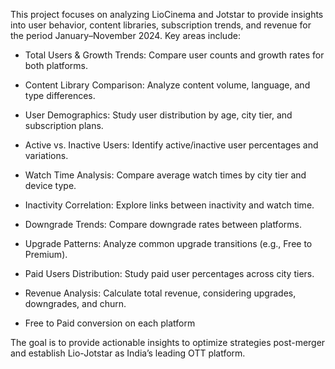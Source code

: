 This project focuses on analyzing LioCinema and Jotstar to provide insights into user behavior, content libraries, subscription trends, and revenue for the period January–November 2024. Key areas include:

* Total Users & Growth Trends: Compare user counts and growth rates for both platforms.

* Content Library Comparison: Analyze content volume, language, and type differences.

* User Demographics: Study user distribution by age, city tier, and subscription plans.

* Active vs. Inactive Users: Identify active/inactive user percentages and variations.

* Watch Time Analysis: Compare average watch times by city tier and device type.

* Inactivity Correlation: Explore links between inactivity and watch time.

* Downgrade Trends: Compare downgrade rates between platforms.

* Upgrade Patterns: Analyze common upgrade transitions (e.g., Free to Premium).

* Paid Users Distribution: Study paid user percentages across city tiers.

* Revenue Analysis: Calculate total revenue, considering upgrades, downgrades, and churn.

* Free to Paid conversion on each platform

The goal is to provide actionable insights to optimize strategies post-merger and establish Lio-Jotstar as India’s leading OTT platform.

